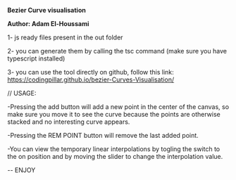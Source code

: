 **Bezier Curve visualisation**

**Author: Adam El-Houssami**

1- js ready files present in the out folder

2- you can generate them by calling the tsc command (make sure you have typescript installed)

3- you can use the tool directly on github, follow this link: https://codingpillar.github.io/bezier-Curves-Visualisation/

// USAGE:

-Pressing the add button will add a new point in the center of the canvas, so make sure you move it to see the curve because the points are otherwise stacked and no interesting curve appears.

-Pressing the REM POINT button will remove the last added point.

-You can view the temporary linear interpolations by togling the switch to the on position and by moving the slider to change the interpolation value.

-- ENJOY
